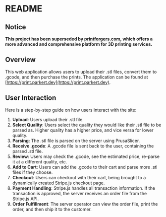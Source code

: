 # README

## Notice

**This project has been superseded by [printforgers.com](https://printforgers.com), which offers a more advanced and comprehensive platform for 3D printing services.**

## Overview

This web application allows users to upload their .stl files, convert them to .gcode, and then purchase the prints. The application can be found at [https://print.parkert.dev](https://print.parkert.dev).

## User Interaction

Here is a step-by-step guide on how users interact with the site:

1. **Upload**: Users upload their .stl file.
2. **Select Quality**: Users select the quality they would like their .stl file to be parsed as. Higher quality has a higher price, and vice versa for lower quality.
3. **Parsing**: The .stl file is parsed on the server using PrusaSlicer.
4. **Receive .gcode**: A .gcode file is sent back to the user, containing the parsed .stl file.
5. **Review**: Users may check the .gcode, see the estimated price, re-parse it at a different quality, etc.
6. **Add to Cart**: Users can add the .gcode to their cart and parse more .stl files if they choose.
7. **Checkout**: Users can checkout with their cart, being brought to a dynamically created Stripe.js checkout page.
8. **Payment Handling**: Stripe.js handles all transaction information. If the transaction is approved, the server receives an order file from the Stripe.js API.
9. **Order Fulfillment**: The server operator can view the order file, print the order, and then ship it to the customer.
